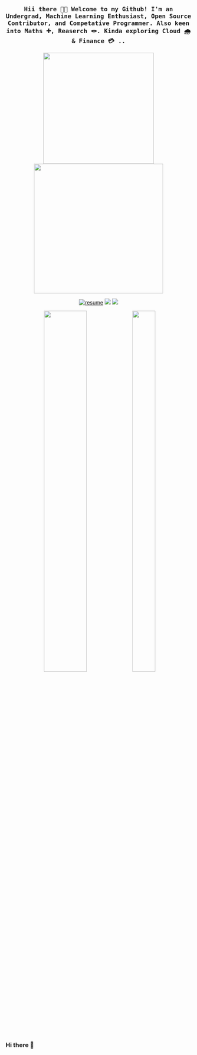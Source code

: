 <h3 align="center"><samp> Hii there 👋🏽  Welcome to my Github! I'm an Undergrad, Machine Learning Enthusiast, Open Source Contributor, and Competative Programmer. Also keen into Maths ➕, Reaserch 🪢. Kinda exploring Cloud 🌧️ & Finance 💳 .. </samp></h3>

<p align="center">
  <img width="300" src="Images/hello.gif"></br>
  <img width="350" src="Images/endline.gif">
</p>

<p align="center">
<a href= ""><img alt="resume" src="https://img.icons8.com/external-itim2101-lineal-color-itim2101/40/000000/external-resume-human-resources-itim2101-lineal-color-itim2101.png"/></a>
<a href= "https://twitter.com/subh_ham73"><img src="https://img.icons8.com/doodle/40/000000/twitter-squared.png"/></a>
<a href= "https://www.linkedin.com/in/subham-jyoti-a2352a213/"><img src="https://img.icons8.com/color/40/000000/linkedin.png"/></a>
</p>

<p align="center">
<img height="50%" width="48%" src ="https://github-readme-stats.vercel.app/api?username=arunsahoo-xt&&show_icons=true&count_private=true&theme=solarized-light&hide_border=true&hide=stars,issues&bg_color=00000000">
<img height="50%" width="35%" src ="https://github-readme-stats.vercel.app/api/top-langs?username=arunsahoo-xt&show_icons=true&locale=en&layout=compact&hide_border=true&theme=solarized-light&bg_color=00000000&langs_count=6">
</p>


### Hi there 👋

<!--
**arunsahoo-xt/arunsahoo-xt** is a ✨ _special_ ✨ repository because its `README.md` (this file) appears on your GitHub profile.

Here are some ideas to get you started:

- 🔭 I’m currently working on ...
- 🌱 I’m currently learning ...
- 👯 I’m looking to collaborate on ...
- 🤔 I’m looking for help with ...
- 💬 Ask me about ...
- 📫 How to reach me: ...
- 😄 Pronouns: ...
- ⚡ Fun fact: ...
-->
